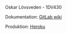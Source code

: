Oskar Lövsveden - 1DV430

Dokumentation: [GitLab wiki](https://gitlab.lnu.se/1dv430/student/ol222hf/project/-/wikis/home)

Produktion: [Heroku](http://peaceful-harbor-10466.herokuapp.com/)
